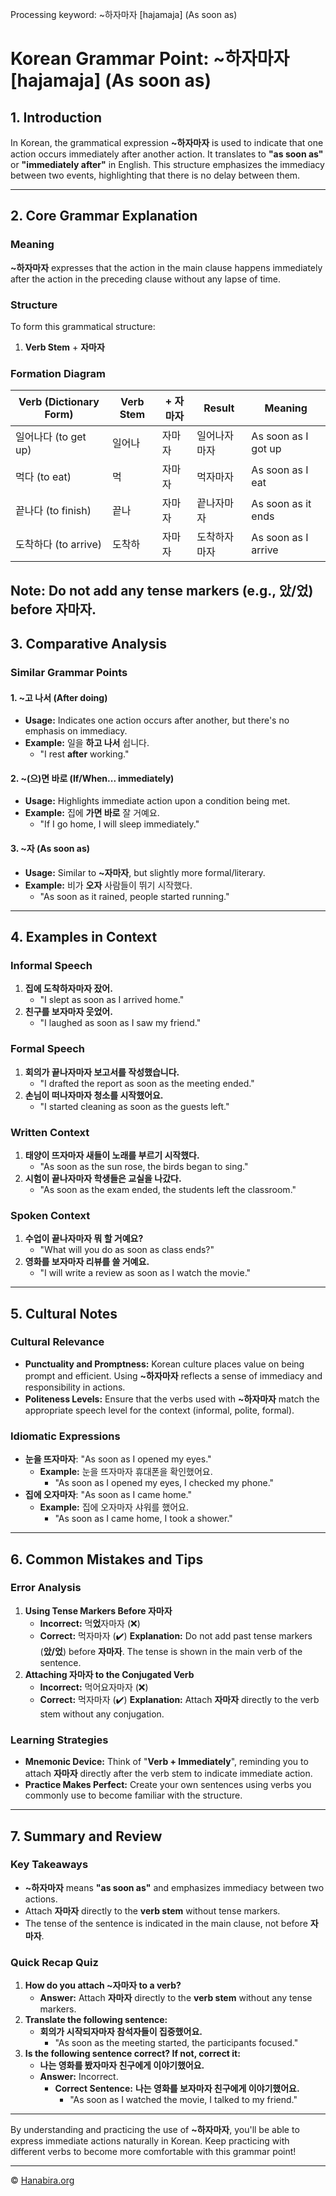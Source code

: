 Processing keyword: ~하자마자 [hajamaja] (As soon as)
# Korean Grammar Point: ~하자마자 [hajamaja] (As soon as)

## 1. Introduction
In Korean, the grammatical expression **~하자마자** is used to indicate that one action occurs immediately after another action. It translates to **"as soon as"** or **"immediately after"** in English. This structure emphasizes the immediacy between two events, highlighting that there is no delay between them.

---
## 2. Core Grammar Explanation
### Meaning
**~하자마자** expresses that the action in the main clause happens immediately after the action in the preceding clause without any lapse of time.
### Structure
To form this grammatical structure:
1. **Verb Stem** + **자마자**
### Formation Diagram

| Verb (Dictionary Form) | Verb Stem | + 자마자 | Result                    | Meaning             |
|------------------------|-----------|---------|---------------------------|---------------------|
| 일어나다 (to get up)   | 일어나    | 자마자  | 일어나자마자             | As soon as I got up |
| 먹다 (to eat)          | 먹        | 자마자  | 먹자마자                 | As soon as I eat    |
| 끝나다 (to finish)     | 끝나      | 자마자  | 끝나자마자               | As soon as it ends  |
| 도착하다 (to arrive)   | 도착하    | 자마자  | 도착하자마자             | As soon as I arrive |

**Note:** Do not add any tense markers (e.g., 았/었) before **자마자**.
---
## 3. Comparative Analysis
### Similar Grammar Points
#### 1. **~고 나서** (After doing)
- **Usage:** Indicates one action occurs after another, but there's no emphasis on immediacy.
- **Example:** 일을 **하고 나서** 쉽니다.
  - "I rest **after** working."
#### 2. **~(으)면 바로** (If/When... immediately)
- **Usage:** Highlights immediate action upon a condition being met.
- **Example:** 집에 **가면 바로** 잘 거예요.
  - "If I go home, I will sleep immediately."
#### 3. **~자** (As soon as)
- **Usage:** Similar to **~자마자**, but slightly more formal/literary.
- **Example:** 비가 **오자** 사람들이 뛰기 시작했다.
  - "As soon as it rained, people started running."
---
## 4. Examples in Context
### Informal Speech
1. **집에 도착하자마자 잤어.**
   - "I slept as soon as I arrived home."
2. **친구를 보자마자 웃었어.**
   - "I laughed as soon as I saw my friend."
### Formal Speech
1. **회의가 끝나자마자 보고서를 작성했습니다.**
   - "I drafted the report as soon as the meeting ended."
2. **손님이 떠나자마자 청소를 시작했어요.**
   - "I started cleaning as soon as the guests left."
### Written Context
1. **태양이 뜨자마자 새들이 노래를 부르기 시작했다.**
   - "As soon as the sun rose, the birds began to sing."
2. **시험이 끝나자마자 학생들은 교실을 나갔다.**
   - "As soon as the exam ended, the students left the classroom."
### Spoken Context
1. **수업이 끝나자마자 뭐 할 거예요?**
   - "What will you do as soon as class ends?"
2. **영화를 보자마자 리뷰를 쓸 거예요.**
   - "I will write a review as soon as I watch the movie."
---
## 5. Cultural Notes
### Cultural Relevance
- **Punctuality and Promptness:** Korean culture places value on being prompt and efficient. Using **~하자마자** reflects a sense of immediacy and responsibility in actions.
- **Politeness Levels:** Ensure that the verbs used with **~하자마자** match the appropriate speech level for the context (informal, polite, formal).
### Idiomatic Expressions
- **눈을 뜨자마자**: "As soon as I opened my eyes."
  - **Example:** 눈을 뜨자마자 휴대폰을 확인했어요.
    - "As soon as I opened my eyes, I checked my phone."
- **집에 오자마자**: "As soon as I came home."
  - **Example:** 집에 오자마자 샤워를 했어요.
    - "As soon as I came home, I took a shower."
---
## 6. Common Mistakes and Tips
### Error Analysis
1. **Using Tense Markers Before 자마자**
   - **Incorrect:** 먹**었**자마자 (❌)
   - **Correct:** 먹자마자 (✔️)
   **Explanation:** Do not add past tense markers (**았/었**) before **자마자**. The tense is shown in the main verb of the sentence.
2. **Attaching 자마자 to the Conjugated Verb**
   - **Incorrect:** 먹어요자마자 (❌)
   - **Correct:** 먹자마자 (✔️)
   **Explanation:** Attach **자마자** directly to the verb stem without any conjugation.
### Learning Strategies
- **Mnemonic Device:** Think of "**Verb + Immediately**", reminding you to attach **자마자** directly after the verb stem to indicate immediate action.
- **Practice Makes Perfect:** Create your own sentences using verbs you commonly use to become familiar with the structure.
---
## 7. Summary and Review
### Key Takeaways
- **~하자마자** means **"as soon as"** and emphasizes immediacy between two actions.
- Attach **자마자** directly to the **verb stem** without tense markers.
- The tense of the sentence is indicated in the main clause, not before **자마자**.
### Quick Recap Quiz
1. **How do you attach ~자마자 to a verb?**
   - **Answer:** Attach **자마자** directly to the **verb stem** without any tense markers.
2. **Translate the following sentence:**
   - **회의가 시작되자마자 참석자들이 집중했어요.**
     - "As soon as the meeting started, the participants focused."
3. **Is the following sentence correct? If not, correct it:**
   - **나는 영화를 봤자마자 친구에게 이야기했어요.**
   - **Answer:** Incorrect.
     - **Correct Sentence:** **나는 영화를 보자마자 친구에게 이야기했어요.**
       - "As soon as I watched the movie, I talked to my friend."
---
By understanding and practicing the use of **~하자마자**, you'll be able to express immediate actions naturally in Korean. Keep practicing with different verbs to become more comfortable with this grammar point!

---
© [Hanabira.org](https://hanabira.org)
